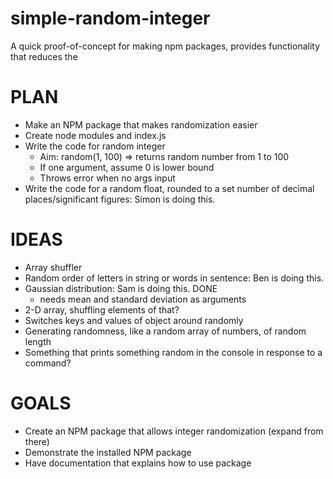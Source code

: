 # simple-random-integer

A quick proof-of-concept for making npm packages, provides functionality that reduces the

# PLAN

- Make an NPM package that makes randomization easier
- Create node modules and index.js
- Write the code for random integer
  - Aim: random(1, 100) => returns random number from 1 to 100
  - If one argument, assume 0 is lower bound
  - Throws error when no args input
 - Write the code for a random float, rounded to a set number of decimal places/significant figures: Simon is doing this.

# IDEAS

- Array shuffler
- Random order of letters in string or words in sentence: Ben is doing this.
- Gaussian distribution: Sam is doing this. DONE
  - needs mean and standard deviation as arguments
- 2-D array, shuffling elements of that?
- Switches keys and values of object around randomly
- Generating randomness, like a random array of numbers, of random length
- Something that prints something random in the console in response to a command?

# GOALS

- Create an NPM package that allows integer randomization (expand from there)
- Demonstrate the installed NPM package
- Have documentation that explains how to use package
